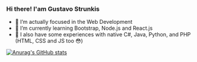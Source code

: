 ### Hi there! I'am Gustavo Strunkis

- 🔭 I’m actually focused in the Web Development
- 🌱 I’m currently learning Bootstrap, Node.js and React.js
- 📝 I also have some experiences with native C#, Java, Python, and PHP (HTML, CSS and JS too 😳)

[![Anurag's GitHub stats](https://github-readme-stats.vercel.app/api?username=gustavostrunkis)](https://github.com/anuraghazra/github-readme-stats&show_icons=true&theme=cobalt)
